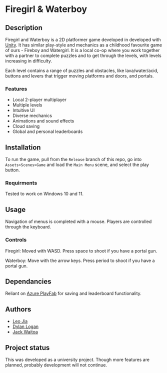 # Firegirl & Waterboy

## Description
Firegirl and Waterboy is a 2D platformer game developed in developed with [Unity](https://unity.com/). It has similar play-style and mechanics as a childhood favourite game of ours - Fireboy and Watergirl. It is a local co-op where you work together with a partner to complete puzzles and to get through the levels, with levels increasing in difficulty.

Each level contains a range of puzzles and obstacles, like lava/water/acid, buttons and levers that trigger moving platforms and doors, and portals.

### Features
- Local 2-player multiplayer
- Multiple levels
- Intuitive UI
- Diverse mechanics
- Animations and sound effects
- Cloud saving
- Global and personal leaderboards

## Installation
To run the game, pull from the ```Release``` branch of this repo, go into ```Assets>Scenes>Game``` and load the ```Main Menu``` scene, and select the play button.

### Requirments
Tested to work on Windows 10 and 11.

## Usage
Navigation of menus is completed with a mouse. Players are controlled through the keyboard.

### Controls
Firegirl:
Moved with WASD. Press space to shoot if you have a portal gun.

Waterboy: Move with the arrow keys. Press period to shoot if you have a portal gun.

## Dependancies
Reliant on [Azure PlayFab](https://playfab.com/) for saving and leaderboard functionality.

## Authors
- [Leo Jia](https://github.com/leo-r-jia)
- [Dylan Logan](https://github.com/dLogan807)
- [Jack Waitoa](https://github.com/jWaitoa)

## Project status
This was developed as a university project. Though more features are planned, probably development will not continue.
